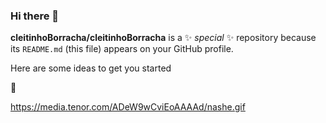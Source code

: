 ### Hi there 👋

**cleitinhoBorracha/cleitinhoBorracha** is a ✨ _special_ ✨ repository because its `README.md` (this file) appears on your GitHub profile.

Here are some ideas to get you started

🐴

https://media.tenor.com/ADeW9wCviEoAAAAd/nashe.gif
